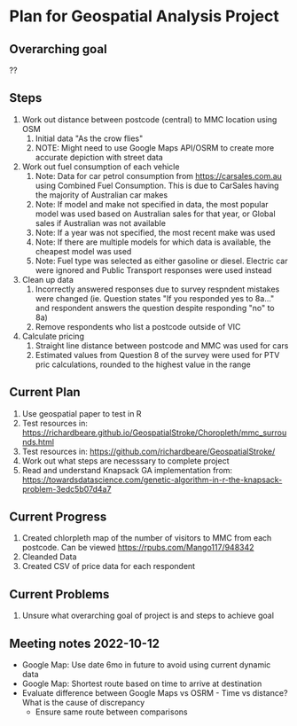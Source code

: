 # Plan for Geospatial Analysis Project

## Overarching goal
??

## Steps 
1. Work out distance between postcode (central) to MMC location using OSM
   1. Initial data "As the crow flies"
   2. NOTE: Might need to use Google Maps API/OSRM to create more accurate depiction with street data
2. Work out fuel consumption of each vehicle
   1. Note: Data for car petrol consumption from https://carsales.com.au using Combined Fuel Consumption. This is due to CarSales having the majority of Australian car makes
   2. Note: If model and make not specified in data, the most popular model was used based on Australian sales for that year, or Global sales if Australian was not available
   3. Note: If a year was not specified, the most recent make was used
   4. Note: If there are multiple models for which data is available, the cheapest model was used
   5. Note: Fuel type was selected as either gasoline or diesel. Electric car were ignored and Public Transport responses were used instead
3. Clean up data
   1. Incorrectly answered responses due to survey respndent mistakes were changed (ie. Question states "If you responded yes to 8a..." and respondent answers the question despite responding "no" to 8a)
   2. Remove respondents who list a postcode outside of VIC
4. Calculate pricing
   1. Straight line distance between postcode and MMC was used for cars
   2. Estimated values from Question 8 of the survey were used for PTV pric calculations, rounded to the highest value in the range

   

## Current Plan
1. Use geospatial paper to test in R
2. Test resources in: https://richardbeare.github.io/GeospatialStroke/Choropleth/mmc_surrounds.html
3. Test resources in: https://github.com/richardbeare/GeospatialStroke/
4. Work out what steps are necesssary to complete project
5. Read and understand Knapsack GA implementation from: https://towardsdatascience.com/genetic-algorithm-in-r-the-knapsack-problem-3edc5b07d4a7 

## Current Progress
1. Created chlorpleth map of the number of visitors to MMC from each postcode. Can be viewed https://rpubs.com/Mango117/948342 
2. Cleanded Data
3. Created CSV of price data for each respondent


## Current Problems
1. Unsure what overarching goal of project is and steps to achieve goal


## Meeting notes 2022-10-12
* Google Map: Use date 6mo in future to avoid using current dynamic data
* Google Map: Shortest route based on time to arrive at destination
* Evaluate difference between Google Maps vs OSRM - Time vs distance? What is the cause of discrepancy
  * Ensure same route between comparisons